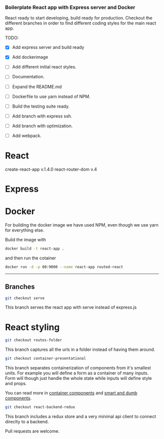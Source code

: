 ### Boilerplate React app with Express server and Docker 
React ready to start developing, build ready for production. Checkout the different branches in order to find different coding styles for the main react app.

TODO:
 - [x] Add express server and build ready
 - [x] Add dockerimage
 - [ ] Add different initial react styles.
 - [ ] Documentation.
 - [ ] Expand the README.md
 - [ ] Dockerfile to use yarn instead of NPM.
 - [ ] Build the testing suite ready.
 - [ ] Add branch with express ssh.
 - [ ] Add branch with optimization.
 - [ ] Add webpack.


# React
create-react-app v.1.4.0
react-router-dom v.4

# Express


# Docker
For building the docker image we have used NPM, even though we use yarn for everything else. 

Build the image with
```bash
docker build -t react-app .
```

and then run the cotainer
```bash
docker run -d -p 80:9000 --name react-app routed-react
```

***

## Branches

```bash
git checkout serve 
```
This branch serves the react app with serve instead of express.js



# React styling

```bash
git checkout routes-folder 
```
This branch captures all the urls in a folder instead of having them around.


```bash
git checkout container-presentational 
```
This branch separates containerization of components from it's smallest units. For example you will define a form as a container of many inputs. Form will though just handle the whole state while inputs will define style and props.

You can read more in [container components](https://medium.com/@learnreact/container-components-c0e67432e005) and [smart and dumb components](https://medium.com/@dan_abramov/smart-and-dumb-components-7ca2f9a7c7d0).


```bash
git checkout react-backend-redux
```
This branch includes a redux store and a very minimal api client to connect direclty to a backend.


Pull requests are welcome.